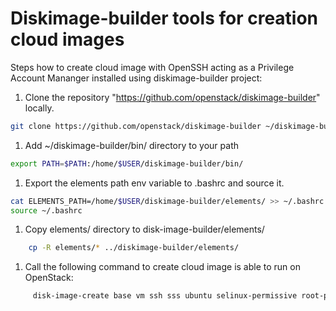 Diskimage-builder tools for creation cloud images
=================================================

Steps how to create cloud image with OpenSSH acting as a Privilege Account Mananger installed using diskimage-builder project:

1. Clone the repository "https://github.com/openstack/diskimage-builder" locally.
```bash
git clone https://github.com/openstack/diskimage-builder ~/diskimage-builder
```

1. Add ~/diskimage-builder/bin/ directory to your path
```bash
export PATH=$PATH:/home/$USER/diskimage-builder/bin/
```

1. Export the elements path env variable to .bashrc and source it.
```bash
cat ELEMENTS_PATH=/home/$USER/diskimage-builder/elements/ >> ~/.bashrc
source ~/.bashrc
```

1. Copy elements/ directory to disk-image-builder/elements/
```bash
    cp -R elements/* ../diskimage-builder/elements/
```

1. Call the following command to create cloud image is able to run on OpenStack:
```bash
     disk-image-create base vm ssh sss ubuntu selinux-permissive root-passwd -o ubuntu_pam
```
